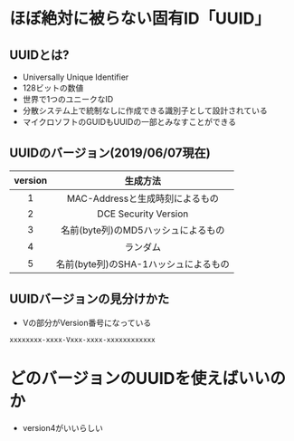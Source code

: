 # ほぼ絶対に被らない固有ID「UUID」

## UUIDとは?

- Universally Unique Identifier
- 128ビットの数値
- 世界で1つのユニークなID
- 分散システム上で統制なしに作成できる識別子として設計されている
- マイクロソフトのGUIDもUUIDの一部とみなすことができる

## UUIDのバージョン(2019/06/07現在)

|version|生成方法|
|:-:|:-:|
|1|MAC-Addressと生成時刻によるもの|
|2|DCE Security Version|
|3|名前(byte列)のMD5ハッシュによるもの|
|4|ランダム|
|5|名前(byte列)のSHA-1ハッシュによるもの|

## UUIDバージョンの見分けかた

- Vの部分がVersion番号になっている

```
xxxxxxxx-xxxx-Vxxx-xxxx-xxxxxxxxxxxx
```

# どのバージョンのUUIDを使えばいいのか

- version4がいいらしい